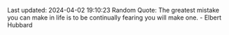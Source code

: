 Last updated: 2024-04-02 19:10:23
Random Quote: The greatest mistake you can make in life is to be continually fearing you will make one. - Elbert Hubbard